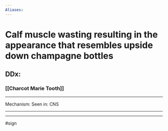 ```yaml
---
Aliases:
---
```

# Calf muscle wasting resulting in the appearance that resembles upside down champagne bottles

## DDx:
### [[Charcot Marie Tooth]]

---
Mechanism:
Seen in: CNS

---


---
#sign 